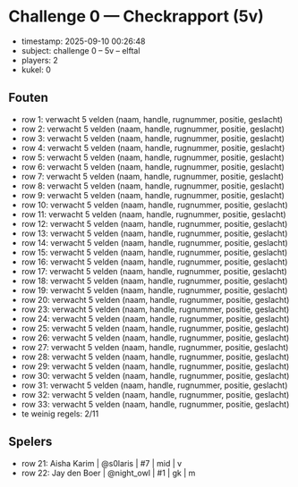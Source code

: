 ﻿# Challenge 0 — Checkrapport (5v)
- timestamp: 2025-09-10 00:26:48
- subject: challenge 0 – 5v – elftal
- players: 2
- kukel: 0

## Fouten
* row 1: verwacht 5 velden (naam, handle, rugnummer, positie, geslacht)
* row 2: verwacht 5 velden (naam, handle, rugnummer, positie, geslacht)
* row 3: verwacht 5 velden (naam, handle, rugnummer, positie, geslacht)
* row 4: verwacht 5 velden (naam, handle, rugnummer, positie, geslacht)
* row 5: verwacht 5 velden (naam, handle, rugnummer, positie, geslacht)
* row 6: verwacht 5 velden (naam, handle, rugnummer, positie, geslacht)
* row 7: verwacht 5 velden (naam, handle, rugnummer, positie, geslacht)
* row 8: verwacht 5 velden (naam, handle, rugnummer, positie, geslacht)
* row 9: verwacht 5 velden (naam, handle, rugnummer, positie, geslacht)
* row 10: verwacht 5 velden (naam, handle, rugnummer, positie, geslacht)
* row 11: verwacht 5 velden (naam, handle, rugnummer, positie, geslacht)
* row 12: verwacht 5 velden (naam, handle, rugnummer, positie, geslacht)
* row 13: verwacht 5 velden (naam, handle, rugnummer, positie, geslacht)
* row 14: verwacht 5 velden (naam, handle, rugnummer, positie, geslacht)
* row 15: verwacht 5 velden (naam, handle, rugnummer, positie, geslacht)
* row 16: verwacht 5 velden (naam, handle, rugnummer, positie, geslacht)
* row 17: verwacht 5 velden (naam, handle, rugnummer, positie, geslacht)
* row 18: verwacht 5 velden (naam, handle, rugnummer, positie, geslacht)
* row 19: verwacht 5 velden (naam, handle, rugnummer, positie, geslacht)
* row 20: verwacht 5 velden (naam, handle, rugnummer, positie, geslacht)
* row 23: verwacht 5 velden (naam, handle, rugnummer, positie, geslacht)
* row 24: verwacht 5 velden (naam, handle, rugnummer, positie, geslacht)
* row 25: verwacht 5 velden (naam, handle, rugnummer, positie, geslacht)
* row 26: verwacht 5 velden (naam, handle, rugnummer, positie, geslacht)
* row 27: verwacht 5 velden (naam, handle, rugnummer, positie, geslacht)
* row 28: verwacht 5 velden (naam, handle, rugnummer, positie, geslacht)
* row 29: verwacht 5 velden (naam, handle, rugnummer, positie, geslacht)
* row 30: verwacht 5 velden (naam, handle, rugnummer, positie, geslacht)
* row 31: verwacht 5 velden (naam, handle, rugnummer, positie, geslacht)
* row 32: verwacht 5 velden (naam, handle, rugnummer, positie, geslacht)
* row 33: verwacht 5 velden (naam, handle, rugnummer, positie, geslacht)
* te weinig regels: 2/11

## Spelers
- row 21: Aisha Karim | @s0laris | #7 | mid | v
- row 22: Jay den Boer | @night_owl | #1 | gk | m

